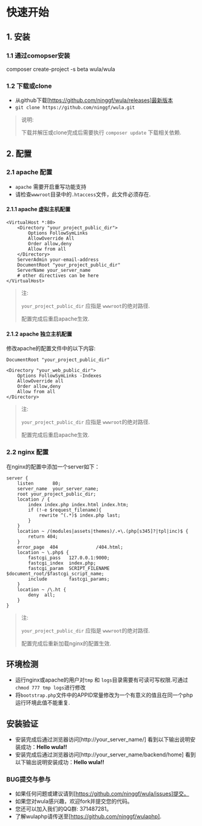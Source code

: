 # 快速开始

## 1. 安装
### 1.1 通过comopser安装
composer create-project -s beta wula/wula

### 1.2 下载或clone
- 从github下载[https://github.com/ninggf/wula/releases]最新版本
- `git clone https://github.com/ninggf/wula.git`
> 说明:
> 
> 下载并解压或clone完成后需要执行 `composer update` 下载相关依赖.

## 2. 配置
### 2.1 apache 配置
- `apache` 需要开启重写功能支持
- 请检查`wwwroot`目录中的`.htaccess`文件，此文件必须存在.

#### 2.1.1 apache 虚拟主机配置
```
<VirtualHost *:80>
    <Directory "your_project_public_dir">
        Options FollowSymLinks
        AllowOverride All
        Order allow,deny
        Allow from all
    </Directory>		
    ServerAdmin your-email-address
    DocumentRoot "your_project_public_dir"
    ServerName your_server_name
    # other directives can be here
</VirtualHost>
```
> 注:
>
> `your_project_public_dir` 应指是 `wwwroot`的绝对路径.
> 
> 配置完成后重启apache生效.

#### 2.1.2 apache 独立主机配置
修改apache的配置文件中的以下内容:
```
DocumentRoot "your_project_public_dir"
```
```
<Directory "your_web_public_dir">
    Options FollowSymLinks -Indexes
    AllowOverride all
    Order allow,deny
    Allow from all
</Directory>
```
> 注:
>
> `your_project_public_dir` 应指是 `wwwroot`的绝对路径.
> 
> 配置完成后重启apache生效.

### 2.2 nginx 配置
在nginx的配置中添加一个server如下：

```
server {
    listen       80;
    server_name  your_server_name;
    root your_project_public_dir;
    location / {
        index index.php index.html index.htm;
        if (!-e $request_filename){
            rewrite ^(.*)$ index.php last;
        }
    }
    location ~ /(modules|assets|themes)/.+\.(php[s345]?|tpl|inc)$ {
        return 404;
    }        
    error_page  404              /404.html;
    location ~ \.php$ {
        fastcgi_pass   127.0.0.1:9000;
        fastcgi_index  index.php;
        fastcgi_param  SCRIPT_FILENAME  $document_root/$fastcgi_script_name;
        include        fastcgi_params;
    }
    location ~ /\.ht {
        deny  all;
    }
}
```
> 注:
>
> `your_project_public_dir` 应指是 `wwwroot`的绝对路径.
> 
> 配置完成后重新加载nginx的配置生效.

## 环境检测
- 运行nginx或apache的用户对`tmp` 和 `logs`目录需要有可读可写权限.可通过`chmod 777 tmp logs`进行修改
- 将`bootstrap.php`文件中的APPID常量修改为一个有意义的值且在同一个php运行环境此值不能重复.

## 安装验证

- 安装完成后通过浏览器访问[http://your_server_name/] 看到以下输出说明安装成功：**Hello wula!!**
- 安装完成后通过浏览器访问[http://your_server_name/backend/home] 看到以下输出说明安装成功：**Hello wula!!**

### BUG提交与参与
- 如果任何问题或建议请到[https://github.com/ninggf/wula/issues]提交。
- 如果您对wula感兴趣，欢迎fork并提交您的代码。
- 您还可以加入我们的QQ群: 371487281。
- 了解wulaphp请传送至[https://github.com/ninggf/wulaphp].
